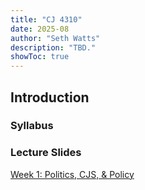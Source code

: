 ```yaml
---
title: "CJ 4310"
date: 2025-08
author: "Seth Watts"
description: "TBD." 
showToc: true
---
```


## Introduction

### Syllabus

### Lecture Slides
[Week 1: Politics, CJS, \& Policy](https://sethbwatts.com/courses/crime-control-strat-2025/slides/week1.html)
